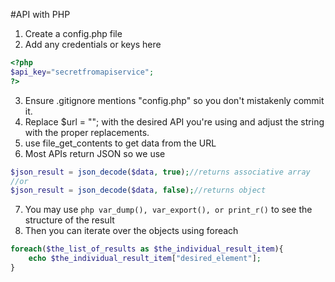 #API with PHP

1. Create a config.php file
2. Add any credentials or keys here
```php
<?php
$api_key="secretfromapiservice";
?>
```
3. Ensure .gitignore mentions "config.php" so you don't mistakenly commit it.
4. Replace $url = ""; with the desired API you're using and adjust the string with the proper replacements.
5. use file_get_contents to get data from the URL
6. Most APIs return JSON so we use
```php
$json_result = json_decode($data, true);//returns associative array
//or
$json_result = json_decode($data, false);//returns object
```
7. You may use ```php var_dump(), var_export(), or print_r()``` to see the structure of the result
8. Then you can iterate over the objects using foreach
```php
foreach($the_list_of_results as $the_individual_result_item){
	echo $the_individual_result_item["desired_element"];
}
```
